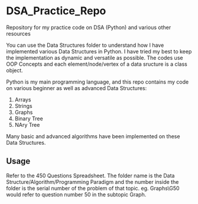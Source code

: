 # DSA_Practice_Repo
Repository for my practice code on DSA (Python) and various other resources

You can use the Data Structures folder to understand how I have implemented various Data Structures in Python. I have tried my best to keep the implementation as dynamic and versatile as possible. The codes use OOP Concepts and each element/node/vertex of a data sructure is a class object.

Python is my main programming language, and this repo contains my code on various beginner as well as advanced Data Structures:
1. Arrays
2. Strings
3. Graphs
4. Binary Tree
5. NAry Tree

Many basic and advanced algorithms have been implemented on these Data Structures.

## Usage

Refer to the 450 Questions Spreadsheet. The folder name is the Data Structure/Algorithm/Programming Paradigm and the number inside the folder is the serial number of the problem of that topic.
eg. Graphs\G50 would refer to question number 50 in the subtopic Graph.
